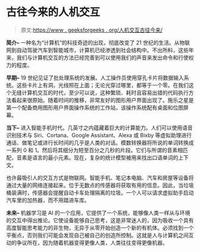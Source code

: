 # 古往今来的人机交互

> 原文:[https://www . geeksforgeeks . org/人机交互古往今来/](https://www.geeksforgeeks.org/human-computer-interaction-through-the-ages/)

**简介–**
一种名为“计算机”的科技奇迹的出现，彻底改变了 21 世纪的生活。从物联网到自动驾驶汽车到智能城市，计算机已经渗透到社会结构中。不出所料，这些年来，我们与计算机交互的方法已经完善到可以使用我们的声音来发出命令和行使权力的程度。

**早期–**
19 世纪见证了批处理系统的发展。人工操作员使用穿孔卡片将数据输入系统。这些卡片上有洞，光线照在上面；无论光穿过哪里，都等于一个零。在我们这个无缝计算机交互的时代，至少可以说，这种繁琐、耗时且容易出错的代码执行方法看起来很原始。随着时间的推移，非常友好的图形用户界面出现了。施乐之星是第一个配备商用图形用户界面操作系统的工作站，该操作系统配有桌面和位图屏幕。

**当下–**
进入智能手机时代。几英寸之内蕴藏着巨大的计算能力。人们可以使用语音识别技术与 Siri、Cortana、Google Assistant、Alexa 或 Bixby 等虚拟助理进行通话、做笔记或进行长时间的几乎是人类的对话。模数转换器将所说的单词转换成一系列 0 和 1。然后将其细分为短至百分之几秒的片段。它们与所谓的音素相匹配，音素是语言的最小元素。现在，复杂的统计模型被用来找出口语单词的上下文。

也许最吸引人的交互方式是物联网。智能手机、笔记本电脑、汽车和房屋等设备将通过大量的网络连接起来。位于无数点的传感器将获取有用的信息。因此，当垃圾桶装满时，传感器会提醒自动卡车处理隔离的垃圾。一个人可以请求虚拟助手启动汽车里的加热器，而不用踏进车库。

**未来–**
机器学习是 AI 的一个应用，它提供了一个系统，能够像人类一样从与环境的交互中得出推论。它使设备能够自己思考，这是非常迷人的，因为吸收一个具有高度智能思考能力的非生物，无异于从零开始创造一个新的有机体。必须找到一个平衡点，否则我们可能会发现自己被自己的创造所控制。这就是人与计算机之间互动的争议所在，因为随着机器变得更像人类，人类往往变得更像机器。